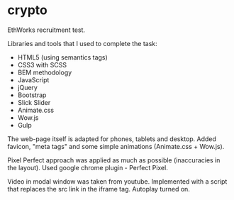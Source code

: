 # crypto

EthWorks recruitment test.

Libraries and tools that I used to complete the task:

- HTML5 (using semantics tags)
- CSS3 with SCSS
- BEM methodology
- JavaScript
- jQuery
- Bootstrap
- Slick Slider
- Animate.css
- Wow.js
- Gulp

The web-page itself is adapted for phones, tablets and desktop.
Added favicon, "meta tags" and some simple animations (Animate.css + Wow.js).

Pixel Perfect approach was applied as much as possible (inaccuracies in the layout).
Used google chrome plugin - Perfect Pixel.

Video in modal window was taken from youtube.
Implemented with a script that replaces the src link in the iframe tag.
Autoplay turned on.


